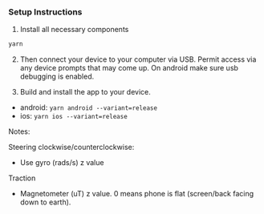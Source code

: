 ### Setup Instructions

1. Install all necessary components

```bash
yarn
```

2. Then connect your device to your computer via USB. Permit access via any device prompts that may come up. On android make sure usb debugging is enabled.

3. Build and install the app to your device.

- android: `yarn android --variant=release`
- ios: `yarn ios --variant=release`

Notes:

Steering clockwise/counterclockwise:

- Use gyro (rads/s) z value

Traction

- Magnetometer (uT) z value. 0 means phone is flat (screen/back facing down to earth).

